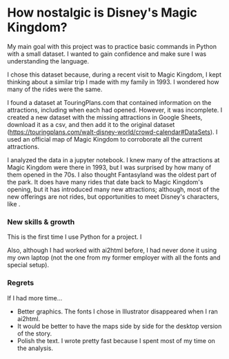 # How nostalgic is Disney's Magic Kingdom?

My main goal with this project was to practice basic commands in Python with a small dataset. I wanted to gain confidence and make sure I was understanding the language. 

I chose this dataset because, during a recent visit to Magic Kingdom, I kept thinking about a similar trip I made with my family in 1993. I wondered how many of the rides were the same. 

I found a dataset at TouringPlans.com that contained information on the attractions, including when each had opened. However, it was incomplete. I created a new dataset with the missing attractions in Google Sheets, download it as a csv, and then add it to the original dataset (https://touringplans.com/walt-disney-world/crowd-calendar#DataSets). I used an official map of Magic Kingdom to corroborate all the current attractions.

I analyzed the data in a jupyter notebook. I knew many of the attractions at Magic Kingdom were there in 1993, but I was surprised by how many of them opened in the 70s. I also thought Fantasyland was the oldest part of the park. It does have many rides that date back to Magic Kingdom's opening, but it has introduced many new attractions; although, most of the new offerings are not rides, but opportunities to meet Disney's characters, like . 

### New skills & growth

This is the first time I use Python for a project. I

Also, although I had worked with ai2html before, I had never done it using my own laptop (not the one from my former employer with all the fonts and special setup).

### Regrets
If I had more time... 
- Better graphics. The fonts I chose in Illustrator disappeared when I ran ai2html. 
- It would be better to have the maps side by side for the desktop version of the story.
- Polish the text. I wrote pretty fast because I spent most of my time on the analysis.
